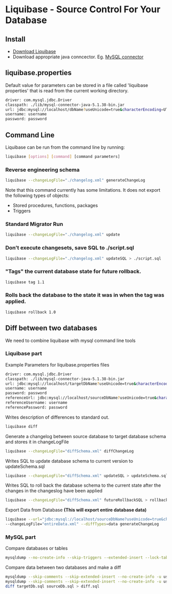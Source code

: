# Liquibase - Source Control For Your Database

## Install
* [Download Liquibase](http://www.liquibase.org/download/index.html)
* Download appropriate java conncector. Eg. [MySQL connector](https://dev.mysql.com/downloads/connector/j/)

## liquibase.properties
Default value for parameters can be stored in a file called 'liquibase properties' that is read from the current working directory.
```bash
driver: com.mysql.jdbc.Driver
classpath: ./lib/mysql-connector-java-5.1.38-bin.jar
url: jdbc:mysql://localhost/dbName?useUnicode=true&characterEncoding=UTF-8
username: username
password: password
```
## Command Line
Liquibase can be run from the command line by running:
```bash
liquibase [options] [command] [command parameters]
```
### Reverse engineering schema
```bash
liquibase --changeLogFile="./changelog.xml" generateChangeLog
```
Note that this command currently has some limitations. It does not export the following types of objects:

* Stored procedures, functions, packages
* Triggers

### Standard Migrator Run
```bash
liquibase --changeLogFile="./changelog.xml" update
```
### Don’t execute changesets, save SQL to ./script.sql
```bash
liquibase --changeLogFile="./changelog.xml" updateSQL > ./script.sql
```
### "Tags" the current database state for future rollback.
```bash
liquibase tag 1.1
```
### Rolls back the database to the state it was in when the tag was applied.
```bash
liquibase rollback 1.0
```
## Diff between two databases
We need to combine liquibase with mysql command line tools

### Liquibase part
Example Parameters for liquibase.properties files
```bash
driver: com.mysql.jdbc.Driver
classpath: ./lib/mysql-connector-java-5.1.38-bin.jar
url: jdbc:mysql://localhost/targetDbName?useUnicode=true&characterEncoding=UTF-8
username: username
password: password
referenceUrl: jdbc:mysql://localhost/sourceDbName?useUnicode=true&characterEncoding=UTF-8
referenceUsername: username
referencePassword: password
```
Writes description of differences to standard out.
```bash
liquibase diff
```
Generate a changelog between source database to target database schema and stores it in changeLogFile
```bash
liquibase --changeLogFile="diffSchema.xml" diffChangeLog
```
Writes SQL to update database schema to current version to updateSchema.sql
```bash
liquibase --changeLogFile="diffSchema.xml" updateSQL > updateSchema.sql
```
Writes SQL to roll back the database schema to the current state after the changes in the changeslog have been applied
```bash
liquibase --changeLogFile="diffSchema.xml" futureRollbackSQL > rollbackSchema.sql
```
Export Data from Database **(This will export entire database data)**
```bash
liquibase --url="jdbc:mysql://localhost/sourceDbName?useUnicode=true&characterEncoding=UTF-8" \
--changeLogFile="entireData.xml" --diffTypes=data generateChangeLog
```
### MySQL part
Compare databases or tables
```bash
mysqldump --no-create-info --skip-triggers --extended-insert --lock-tables --quick DB TABLE > dump.sql
```
Compare data between two databases and make a diff
```bash
mysqldump --skip-comments --skip-extended-insert --no-create-info -u username -pPassword targetDbName > targetDb.sql
mysqldump --skip-comments --skip-extended-insert --no-create-info -u username -pPassword sourceDbName > sourceDb.sql
diff targetDb.sql sourceDb.sql > diff.sql
```
